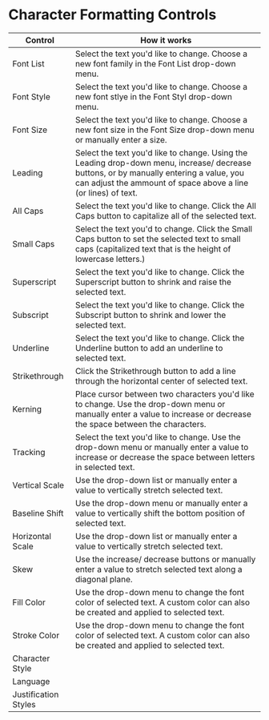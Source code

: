 # Character Formatting Controls

| Control | How it works |
| --- | --- |
| Font List | Select the text you'd like to change. Choose a new font family in the Font List drop-down menu. |
| Font Style | Select the text you'd like to change. Choose a new font stlye in the Font Styl drop-down menu. |
| Font Size | Select the text you'd like to change. Choose a new font size in the Font Size drop-down menu or manually enter a size. |
| Leading | Select the text you'd like to change. Using the Leading drop-down menu, increase/ decrease buttons, or by manually entering a value, you can adjust the ammount of space above a line \(or lines\) of text. |
| All Caps | Select the text you'd like to change. Click the All Caps button to capitalize all of the selected text. |
| Small Caps | Select the text you'd to change. Click the Small Caps button to set the selected text to small caps \(capitalized text that is the height of lowercase letters.\) |
| Superscript | Select the text you'd like to change. Click the Superscript button to shrink and raise the selected text. |
| Subscript | Select the text you'd like to change. Click the Subscript button to shrink and lower the selected text. |
| Underline | Select the text you'd like to change. Click the Underline button to add an underline to selected text. |
| Strikethrough | Click the Strikethrough button to add a line through the horizontal center of selected text. |
| Kerning | Place cursor between two characters you'd like to change. Use the drop-down menu or manually enter a value to increase or decrease the space between the characters. |
| Tracking | Select the text you'd like to change. Use the drop-down menu or manually enter a value to increase or decrease the space between letters in selected text. |
| Vertical Scale | Use the drop-down list or manually enter a value to vertically stretch selected text. |
| Baseline Shift | Use the drop-down menu or manually enter a value to vertically shift the bottom position of selected text. |
| Horizontal Scale | Use the drop-down list or manually enter a value to vertically stretch selected text. |
| Skew | Use the increase/ decrease buttons or manually enter a value to stretch selected text along a diagonal plane. |
| Fill Color | Use the drop-down menu to change the font color of selected text. A custom color can also be created and applied to selected text. |
| Stroke Color | Use the drop-down menu to change the font color of selected text. A custom color can also be created and applied to selected text. |
| Character Style |  |
| Language |  |
| Justification Styles |  |



